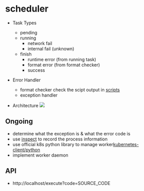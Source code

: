 # scheduler

* Task Types
	* pending
	* running
		* network fail
		* internal fail (unknown)
	* finish
		* runtime error (from running task)
		* format error (from format checker)
		* success

* Error Handler
	* format checker
		check the scipt output in [scripts](https://github.com/KeepLearningFromSideProject/SimpleComicCrawler/tree/crawl_engine/scripts)
	* exception handler

* Architecture
![](https://imgur.com/LeHpf1n)

## Ongoing

* determine what the exception is & what the error code is
* use [inspect](https://docs.python.org/3/library/inspect.html) to record the process information
* use official k8s python library to manage worker[kubernetes-client/python](https://github.com/kubernetes-client/python)
* implement worker daemon

## API

* http://localhost/execute?code=SOURCE_CODE

